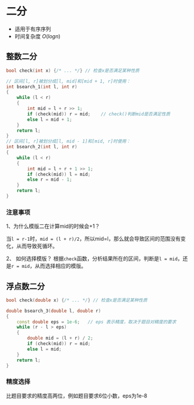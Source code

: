 # 二分

- 适用于有序序列
- 时间复杂度 $O(logn)$

## 整数二分

```cpp
bool check(int x) {/* ... */} // 检查x是否满足某种性质

// 区间[l, r]被划分成[l, mid]和[mid + 1, r]时使用：
int bsearch_1(int l, int r)
{
    while (l < r)
    {
        int mid = l + r >> 1;
        if (check(mid)) r = mid;    // check()判断mid是否满足性质
        else l = mid + 1;
    }
    return l;
}
// 区间[l, r]被划分成[l, mid - 1]和[mid, r]时使用：
int bsearch_2(int l, int r)
{
    while (l < r)
    {
        int mid = l + r + 1 >> 1;
        if (check(mid)) l = mid;
        else r = mid - 1;
    }
    return l;
}
```

### 注意事项

1、为什么模版二在计算mid的时候会+1？

当`l = r-1`时，`mid = (l + r)/2`，所以mid=l，那么就会导致区间的范围没有变化，从而导致死循环。

2、 如何选择模版？
根据`check`函数，分析结果所在的区间，判断是`l = mid`，还是`r = mid`，从而选择相应的模版。

## 浮点数二分

```cpp
bool check(double x) {/* ... */} // 检查x是否满足某种性质

double bsearch_3(double l, double r)
{
    const double eps = 1e-6;   // eps 表示精度，取决于题目对精度的要求
    while (r - l > eps)
    {
        double mid = (l + r) / 2;
        if (check(mid)) r = mid;
        else l = mid;
    }
    return l;
}
```

### 精度选择

比题目要求的精度高两位，例如题目要求6位小数，eps为1e-8
